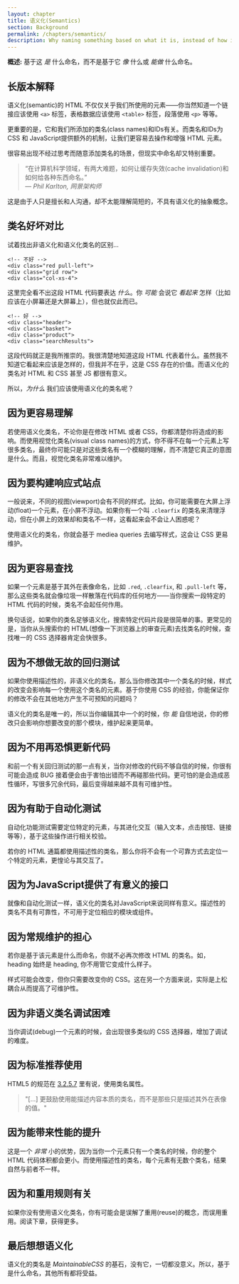 ```yaml
---
layout: chapter
title: 语义化(Semantics)
section: Background
permalink: /chapters/semantics/
description: Why naming something based on what it is, instead of how it looks or behaves is a cornerstone of writing well architected and maintainable CSS code.
---
```


**概述:** 基于这 *是* 什么命名，而不是基于它 *像* 什么或 *能做* 什么命名。

## 长版本解释

语义化(semantic)的 HTML 不仅仅关乎我们所使用的元素&mdash;&mdash;你当然知道一个链接应该使用 `<a>` 标签，表格数据应该使用 `<table>` 标签，段落使用 `<p>` 等等。

更重要的是，它和我们所添加的类名(class names)和IDs有关。而类名和IDs为 CSS 和 JavaScript提供额外的机制，让我们更容易去操作和增强 HTML 元素。

很容易出现不经过思考而随意添加类名的场景，但现实中命名却又特别重要。


> &ldquo;在计算机科学领域，有两大难题，如何让缓存失效(cache invalidation)和如何给各种东西命名。&rdquo;
<br>&mdash; <cite>Phil Karlton, 网景架构师</cite>

这是由于人只是擅长和人沟通，却不太能理解简短的，不具有语义化的抽象概念。

## 类名好坏对比

试着找出非语义化和语义化类名的区别...

	<!-- 不好 -->
	<div class="red pull-left">
	<div class="grid row">
	<div class="col-xs-4">

这里完全看不出这段 HTML 代码要表达 *什么*。你 *可能* 会说它 *看起来* 怎样（比如应该在小屏幕还是大屏幕上），但也就仅此而已。

	<!-- 好 -->
	<div class="header">
	<div class="basket">
	<div class="product">
	<div class="searchResults">

这段代码就正是我所推崇的。我很清楚地知道这段 HTML 代表着什么。虽然我不知道它看起来应该是怎样的，但我并不在乎，这是 CSS 存在的价值。而语义化的类名对 HTML 和 CSS 甚至 JS 都很有意义。

所以，*为什么* 我们应该使用语义化的类名呢？

## 因为更容易理解

若使用语义化类名，不论你是在修改 HTML 或者 CSS，你都清楚你将造成的影响。而使用视觉化类名(visual class names)的方式，你不得不在每一个元素上写很多类名，最终你可能只是对这些类名有一个模糊的理解，而不清楚它真正的意图是什么。而且，视觉化类名非常难以维护。


## 因为要构建响应式站点

一般说来，不同的视图(viewport)会有不同的样式。比如，你可能需要在大屏上浮动(float)一个元素，在小屏不浮动。如果你有一个叫 `.clearfix` 的类名来清理浮动，但在小屏上的效果却和类名不一样，这看起来会不会让人困惑呢？

使用语义化的类名，你就会基于 mediea queries 去编写样式，这会让 CSS 更易维护。


## 因为更容易查找

如果一个元素是基于其外在表像命名，比如 `.red`, `.clearfix`, 和 `.pull-left` 等，那么这些类名就会像垃圾一样散落在代码库的任何地方&mdash;&mdash;当你搜索一段特定的 HTML 代码的时候，类名不会起任何作用。

换句话说，如果你的类名足够语义化，搜索特定代码片段是很简单的事。更常见的是，当你从头搜索你的 HTML(想像一下浏览器上的审查元素)去找类名的时候，查找唯一的 CSS 选择器肯定会快很多。


## 因为不想做无故的回归测试

如果你使用描述性的，非语义化的类名，那么当你修改其中一个类名的时候，样式的改变会影响每一个使用这个类名的元素。基于你使用 CSS 的经验，你能保证你的修改不会在其他地方产生不可预知的问题吗？

语义化的类名是唯一的，所以当你编辑其中一个的时候，你 *能* 自信地说，你的修改只会影响你想要改变的那个模块，维护起来更简单。


## 因为不用再恐惧更新代码

和前一个有关回归测试的那一点有关，当你对修改的代码不够自信的时候，你很有可能会造成 BUG 接着便会由于害怕出错而不再碰那些代码。更可怕的是会造成恶性循环，写很多冗余代码，最后变得越来越不具有可维护性。


## 因为有助于自动化测试

自动化功能测试需要定位特定的元素，与其进化交互（输入文本，点击按钮、链接等等），基于这些操作进行相关校验。

若你的 HTML 通篇都使用描述性的类名，那么你将不会有一个可靠方式去定位一个特定的元素，更惶论与其交互了。


## 因为为JavaScript提供了有意义的接口

就像和自动化测试一样，语义化的类名对JavaScript来说同样有意义。描述性的类名不具有可靠性，不可用于定位相应的模块或组件。


## 因为常规维护的担心

若你是基于该元素是什么而命名，你就不必再次修改 HTML 的类名。如，heading 始终是 heading, 你不用管它变成什么样子。

样式可能会改变，但你只需要改变你的 CSS。这在另一个方面来说，实际是上松耦合从而提高了可维护性。


## 因为非语义类名调试困难

当你调试(debug)一个元素的时候，会出现很多类似的 CSS 选择器，增加了调试的难度。


## 因为标准推荐使用

HTML5 的规范在 [3.2.5.7](https://www.w3.org/TR/html5/dom.html#classes) 里有说，使用类名属性。

> "[...] 更鼓励使用能描述内容本质的类名，而不是那些只是描述其外在表像的值。"


## 因为能带来性能的提升

这是一个 *非常* 小的优势，因为当你一个元素只有一个类名的时候，你的整个 HTML 代码体积都会更小。而使用描述性的类名，每个元素有无数个类名，结果自然与前者不一样。


## 因为和重用规则有关

如果你没有使用语义化类名，你有可能会是误解了重用(reuse)的概念，而误用重用。阅读下章，获得更多。

<!--## Why? Because visual class names might declare the same property!

It's likely that several different utility classes could refer to the same property meaning order matters and performance degrades.

Think of an example of this.
-->

## 最后想想语义化

语义化的类名是 *MaintainableCSS* 的基石，没有它，一切都没意义。所以，基于是什么命名，其他所有都将受益。
